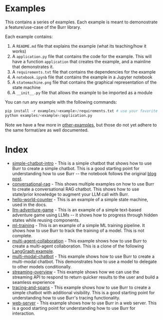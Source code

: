 <!--
     Licensed to the Apache Software Foundation (ASF) under one
     or more contributor license agreements.  See the NOTICE file
     distributed with this work for additional information
     regarding copyright ownership.  The ASF licenses this file
     to you under the Apache License, Version 2.0 (the
     "License"); you may not use this file except in compliance
     with the License.  You may obtain a copy of the License at

       http://www.apache.org/licenses/LICENSE-2.0

     Unless required by applicable law or agreed to in writing,
     software distributed under the License is distributed on an
     "AS IS" BASIS, WITHOUT WARRANTIES OR CONDITIONS OF ANY
     KIND, either express or implied.  See the License for the
     specific language governing permissions and limitations
     under the License.
-->

# Examples

This contains a series of examples. Each example is meant to demonostrate a feature/use-case of the Burr library.

Each example contains:
1. A `README.md` file that explains the example (what its teaching/how it works)
2. A `application.py` file that contains the code for the example. This will have a function `application` that creates the example, and a mainline that demonstrates it.
3. A `requirements.txt` file that contains the dependencies for the example
4. A `notebook.ipynb` file that contains the example in a Jupyter notebook
5. A `statemachine.png` file that contains the graphical representation of the state machine
6. A `__init__.py` file that allows the example to be imported as a module

You can run any example with the following commands:

```python
pip install -r examples/<example>/requirements.txt # use your favorite package manager/venv tool
python examples/<example>/application.py
```

Note we have a few more in [other-examples](other-examples/), but those do not yet adhere to the same format/are as well documented.

# Index

- [simple-chatbot-intro](simple-chatbot-intro/) - This is a simple chatbot that shows how to use Burr to create a simple chatbot. This is a good starting point for understanding how to use Burr -- the notebook follows the original [blog post](https://blog.dagworks.io/p/burr-develop-stateful-ai-applications).
- [conversational-rag](conversational-rag/) - This shows multiple examples on how to use Burr to create a conversational RAG chatbot. This shows how to use state/prior knowledge to augment your LLM call with Burr.
- [hello-world-counter](hello-world-counter/) - This is an example of a simple state machine, used in the docs.
- [llm-adventure-game](llm-adventure-game/) - This is an example of a simple text-based adventure game using LLMs -- it shows how to progress through hidden states while reusing components.
- [ml-training](ml-training/) - This is an example of a simple ML training pipeline. It shows how to use Burr to track the training of a model. This is not complete.
- [multi-agent-collaboration](multi-agent-collaboration/) - This example shows how to use Burr to create a multi-agent collaboration. This is a clone of the following [LangGraph example](https://github.com/langchain-ai/langgraph/blob/main/examples/multi_agent/multi-agent-collaboration.ipynb).
- [multi-modal-chatbot](multi-modal-chatbot/) - This example shows how to use Burr to create a multi-modal chatbot. This demonstrates how to use a model to delegate to other models conditionally.
- [streaming-overview](streaming-overview/) - This example shows how we can use the streaming API to respond to return quicker results to the user and build a seamless experience
- [tracing-and-spans](tracing-and-spans/) - This example shows how to use Burr to create a simple chatbot with additional visibility. This is a good starting point for understanding how to use Burr's tracing functionality.
- [web-server](web-server/) - This example shows how to use Burr in a web server. This is a good starting point for understanding how to use Burr for interaction.
